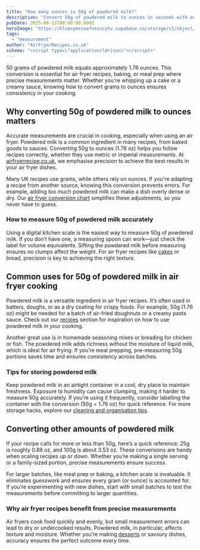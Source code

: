 ```yaml
---
title: "How many ounces is 50g of powdered milk?"
description: "Convert 50g of powdered milk to ounces in seconds with our easy guide. Perfect for air fryer recipes and precise baking measurements."
pubDate: 2025-08-12T00:00:00.000Z
heroImage: "https://klueoymssxwfnxsvcyhv.supabase.co/storage/v1/object/public/md/50g-powdered-milk-to-ounces-6405a412.webp"
tags:
  - "measurement"
author: "AirFryerRecipes.co.uk"
schema: "<script type=\"application/ld+json\"></script>"
---
```


<p>50 grams of powdered milk equals approximately 1.76 ounces. This conversion is essential for air fryer recipes, baking, or meal prep where precise measurements matter. Whether you're whipping up a cake or a creamy sauce, knowing how to convert grams to ounces ensures consistency in your cooking.</p>  

<h2>Why converting 50g of powdered milk to ounces matters</h2>  
<p>Accurate measurements are crucial in cooking, especially when using an air fryer. Powdered milk is a common ingredient in many recipes, from baked goods to sauces. Converting 50g to ounces (1.76 oz) helps you follow recipes correctly, whether they use metric or imperial measurements. At <a href=https://www.airfryerrecipe.co.uk/>airfryerrecipe.co.uk</a>, we emphasise precision to achieve the best results in your air fryer dishes.</p>  

<p>Many UK recipes use grams, while others rely on ounces. If you're adapting a recipe from another source, knowing this conversion prevents errors. For example, adding too much powdered milk can make a dish overly dense or dry. Our <a href=https://www.airfryerrecipe.co.uk/air-fryer-conversion-chart>air fryer conversion chart</a> simplifies these adjustments, so you never have to guess.</p>  

<h3>How to measure 50g of powdered milk accurately</h3>  
<p>Using a digital kitchen scale is the easiest way to measure 50g of powdered milk. If you don’t have one, a measuring spoon can work—just check the label for volume equivalents. Sifting the powdered milk before measuring ensures no clumps affect the weight. For air fryer recipes like <a href=https://www.airfryerrecipe.co.uk/recipe-category/cakes>cakes</a> or bread, precision is key to achieving the right texture.</p>  

<h2>Common uses for 50g of powdered milk in air fryer cooking</h2>  
<p>Powdered milk is a versatile ingredient in air fryer recipes. It’s often used in batters, doughs, or as a dry coating for crispy foods. For example, 50g (1.76 oz) might be needed for a batch of air-fried doughnuts or a creamy pasta sauce. Check out our <a href=https://www.airfryerrecipe.co.uk/recipes>recipes</a> section for inspiration on how to use powdered milk in your cooking.</p>  

<p>Another great use is in homemade seasoning mixes or breading for chicken or fish. The powdered milk adds richness without the moisture of liquid milk, which is ideal for air frying. If you’re meal prepping, pre-measuring 50g portions saves time and ensures consistency across batches.</p>  

<h3>Tips for storing powdered milk</h3>  
<p>Keep powdered milk in an airtight container in a cool, dry place to maintain freshness. Exposure to humidity can cause clumping, making it harder to measure 50g accurately. If you’re using it frequently, consider labelling the container with the conversion (50g = 1.76 oz) for quick reference. For more storage hacks, explore our <a href=https://www.airfryerrecipe.co.uk/air-fryer-cleaner>cleaning and organisation tips</a>.</p>  

<h2>Converting other amounts of powdered milk</h2>  
<p>If your recipe calls for more or less than 50g, here’s a quick reference: 25g is roughly 0.88 oz, and 100g is about 3.53 oz. These conversions are handy when scaling recipes up or down. Whether you’re making a single serving or a family-sized portion, precise measurements ensure success.</p>  

<p>For larger batches, like meal prep or baking, a kitchen scale is invaluable. It eliminates guesswork and ensures every gram (or ounce) is accounted for. If you’re experimenting with new dishes, start with small batches to test the measurements before committing to larger quantities.</p>  

<h3>Why air fryer recipes benefit from precise measurements</h3>  
<p>Air fryers cook food quickly and evenly, but small measurement errors can lead to dry or undercooked results. Powdered milk, in particular, affects texture and moisture. Whether you’re making <a href=https://www.airfryerrecipe.co.uk/recipe-category/dessert>desserts</a> or savoury dishes, accuracy ensures the perfect outcome every time.</p>